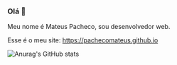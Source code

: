 ### Olá 👋

Meu nome é Mateus Pacheco, sou desenvolvedor web.

Esse é o meu site: https://pachecomateus.github.io

![Anurag's GitHub stats](https://github-readme-stats.vercel.app/api?username=anuraghazra&show_icons=true&theme=transparent)

<!--
**pachecomateus/pachecomateus** is a ✨ _special_ ✨ repository because its `README.md` (this file) appears on your GitHub profile.

Here are some ideas to get you started:

- 🔭 I’m currently working on ...
- 🌱 I’m currently learning ...
- 👯 I’m looking to collaborate on ...
- 🤔 I’m looking for help with ...
- 💬 Ask me about ...
- 📫 How to reach me: ...
- 😄 Pronouns: ...
- ⚡ Fun fact: ...
-->
